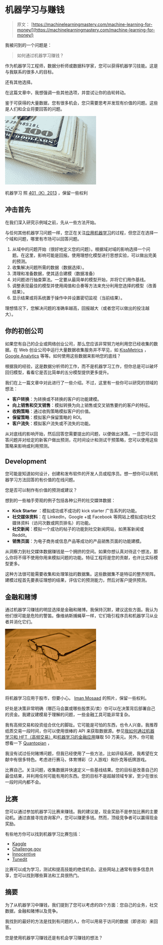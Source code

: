 # 机器学习与赚钱

> 原文： [https://machinelearningmastery.com/machine-learning-for-money/](https://machinelearningmastery.com/machine-learning-for-money/)

我被问到的一个问题是：

> 如何通过机器学习赚钱？

作为机器学习工程师，数据分析师或数据科学家，您可以获得机器学习技能。这是与我联系的很多人的目标。

还有其他选择。

在这篇文章中，我想强调一些其他选项，并尝试让你的齿轮转动。

鉴于可获得的大量数据，您有很多机会，您只需要思考并发现有价值的问题。这些是人们和企业将要回答的问题。

![machine learning for money](img/8e2d56487dd68e143986ffe93a293786.jpg)

机器学习
照 [401（K）2013](https://www.flickr.com/photos/68751915@N05/6757871357/sizes/l) ，保留一些权利

## 冲击首先

在我们深入研究示例域之前，先从一些方法开始。

与任何其他机器学习问题一样，您正在关注[应用机器学习](http://machinelearningmastery.com/applied-machine-learning-process/ "Solve Machine Learning Problems Step­-by­-Step")的过程，但您正在选择一个域和问题，哪里有市场可以回答问题。

1.  从域中的问题开始（很好地定义您的问题）。根据域对域的影响选择一个问题。在这里，影响可能是回报。使用理想化模型进行思想实验，可以做出完美的预测。
2.  收集解决问题所需的数据（数据选择）。
3.  清理和准备数据，使其适合建模（数据准备）
4.  对问题进行抽查算法。一定要从最简单的模型开始，并将它们用作基线。
5.  调整表现最佳的模型并使用阈值和合奏等方法来充分利用您选择的模型（改善结果）。
6.  显示结果或将系统置于操作中并设置密切监视（当前结果）。

理想情况下，您解决问题的准确率越高，回报越大（或者您可以做出的投注越大）。

## 你的初创公司

如果您有自己的企业或网络创业公司，那么您应该非常努力地利用您已经收集的数据。在 Web 创业公司中运行大量数据收集服务并不罕见，如 [KissMetrics](https://www.kissmetrics.com/) ， [Google Analytics](http://www.google.com/analytics/) 等等。如何使用这些数据来影响您的底线？

根据我的经验，这是数据分析师的工作，而不是机器学习工作，但你总是可以破坏回归模型，看看它是否比简单的五分模型提供更多提升。

我们在上一篇文章中对此进行了一些介绍。不过，这里有一些你可以研究的领域的想法：

*   **客户转换**：为转换或不转换的客户的功能建模。
*   **向上销售和交叉销售**：模拟转换为向上销售或交叉销售要约的客户的特征。
*   **收购策略**：通过收购策略模拟客户的价值。
*   **保留策略**：模拟客户保留策略的 ROI。
*   **客户流失**：模拟客户流失或不流失的功能。

从对底线的影响开始，然后回答您需要提出的问题，以便做出决策。一旦您可以回答问题并对给定的新客户做出预测，花时间设计和测试干预策略，您可以使用这些策略来影响或利用预测。

## Development

您可能是知道如何设计，创建和发布软件的开发人员或程序员。想一想你可以用机器学习方法回答的有价值的在线问题。

您是否可以制作有价值的预测或建议？

想到的一些袖手旁观的例子包括各种公开的社交媒体数据：

*   **Kick Starter** ：模拟成功或不成功的 kick starter 广告系列的功能。
*   **社交媒体资料**：在 LinkedIn，Google +或 Facebook 等网站上模拟成功社交媒体资料（访问次数或网页排名）的功能。
*   **社交新闻**：模拟一个成功的帖子的功能到社交新闻网站，如黑客新闻或 Reddit。
*   **销售页面**：为电子商务或信息产品等成功的产品销售页面的功能建模。

从洞察力到社交媒体数据赚钱是一个拥挤的空间。如果你想认真对待这个想法，那么你将不得不使用你用来模拟问题的功能。特征工程将是您的贡献，也许比实际模型更多。

这种方法很可能需要收集和处理笨拙的数据集。这些数据集不是特征的整齐矩阵。建模过程首先要表征理想的结果，评估它的预测能力，然后对客户提供预测。

## 金融和赌博

通过机器学习赚钱的明显选择是金融和赌博。我保持沉默，建议这些方面。我认为他们很可能是危险的警笛。像维纳斯捕蝇草一样，它们吸引程序员和机器学习从业者并消化它们。

![machine learning stock market](img/ff3af351e7e99a9b37ba4e1c521c6304.jpg)

将机器学习应用于股市，但要小心。
[Iman Mosaad](https://www.flickr.com/photos/imosaad/4111211837/sizes/l) 的照片，保留一些权利。

好处是决策非常明确（哪匹马会赢或哪些股票买/卖）你可以在决策背后部署自己的资金。我建议建模易于理解的问题，一些金融工具可能非常复杂。

我有高频交易和投资组合优化的脚趾。它可能是可怕的东西，也令人兴奋。我推荐纸质交易一段时间，你可以使用很棒的 API 来获取数据源。参见[我如何通过机器学习和 HFT（高频交易）](http://jspauld.com/post/35126549635/how-i-made-500k-with-machine-learning-and-hft)和[机器学习的金融应用](http://www-stat.wharton.upenn.edu/~steele/Courses/9xx/Resources/MLFinancialApplications/MLFinance.html)赚取 50 万美元。另外，你可能想看一下 [Quantopian](https://www.quantopian.com) ，

我没有试过任何赌博问题，但我已经使用了一些方法，比如评级系统，我希望在文献中有很多特色。考虑进行赛马，体育博彩（2 人游戏）和扑克等纸牌游戏。

比赛自己。关注问题，收集数据并快速定义一些基线结果。您的目标是改善自己的最佳结果，并利用任何可能有用的东西。您的目标不是超越领域专家，至少在很长一段时间内都不会。

## 比赛

您可以通过参加机器学习比赛来赚钱。我的建议是，现金奖励不是参加比赛的主要动机。通过直接寻找咨询客户，您可以赚更多钱。然而，顶级竞争者可以赢得现金奖励。

有些地方你可以找到机器学习比赛包括：

*   [Kaggle](http://kaggle.com)
*   [Challenge.gov](https://challenge.gov/)
*   [Innocentive](http://www.innocentive.com/)
*   [Tunedit](http://tunedit.org/)

比赛可以成为学习，测试和提高技能的绝佳机会。这些网站上通常有很多信息共享，您可以找到哪些算法和工具很热门。

## 摘要

为了从机器学习中赚钱，我们提到了您可以考虑的四个方面：您自己的业务，社交数据，金融和赌博以及竞争。

我找到的最好的方法是找到有问题的人，你可以用易于访问的数据（即咨询）来回答。

您是使用机器学习赚钱还是有机会学习赚钱的想法？